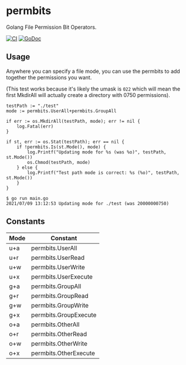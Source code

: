 # permbits

Golang File Permission Bit Operators.

[![CI](https://github.com/na4ma4/permbits/workflows/CI/badge.svg)](https://github.com/na4ma4/permbits/actions?query=workflow%3ACI)
[![GoDoc](https://godoc.org/github.com/na4ma4/permbits/src/jwt?status.svg)](https://godoc.org/github.com/na4ma4/permbits)

## Usage

Anywhere you can specify a file mode, you can use the permbits to add together the permissions you want.

(This test works because it's likely the umask is `022` which will mean the first MkdirAll will actually create a directory with 0750 permissions).

```golang
testPath := "./test"
mode := permbits.UserAll+permbits.GroupAll

if err := os.MkdirAll(testPath, mode); err != nil {
    log.Fatal(err)
}

if st, err := os.Stat(testPath); err == nil {
    if !permbits.Is(st.Mode(), mode) {
        log.Printf("Updating mode for %s (was %o)", testPath, st.Mode())
        os.Chmod(testPath, mode)
    } else {
        log.Printf("Test path mode is correct: %s (%o)", testPath, st.Mode())
    }
}
```

```shell
$ go run main.go
2021/07/09 13:12:53 Updating mode for ./test (was 20000000750)
```

## Constants

| Mode | Constant |
| ---- | -------- |
| u+a  | permbits.UserAll |
| u+r  | permbits.UserRead |
| u+w  | permbits.UserWrite |
| u+x  | permbits.UserExecute |
| g+a  | permbits.GroupAll |
| g+r  | permbits.GroupRead |
| g+w  | permbits.GroupWrite |
| g+x  | permbits.GroupExecute |
| o+a  | permbits.OtherAll |
| o+r  | permbits.OtherRead |
| o+w  | permbits.OtherWrite |
| o+x  | permbits.OtherExecute |
